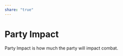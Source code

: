 ```yaml
---
share: "true"
---
```


# Party Impact    
    
Party Impact is how much the party will impact combat.